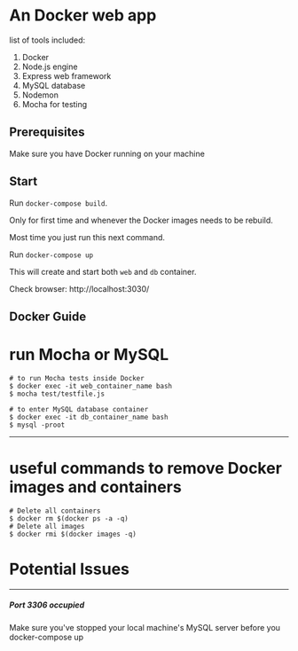 # An Docker web app
list of tools included:

1. Docker
2. Node.js engine
3. Express web framework
4. MySQL database
5. Nodemon
6. Mocha for testing

## Prerequisites

Make sure you have Docker running on your machine

## Start

Run `docker-compose build`. 

Only for first time and whenever the Docker images needs to be rebuild.

Most time you just run this next command.

Run `docker-compose up` 

This will create and start both `web` and `db` container. 

Check browser: http://localhost:3030/ 

## Docker Guide
# run Mocha or MySQL
~~~~
# to run Mocha tests inside Docker
$ docker exec -it web_container_name bash
$ mocha test/testfile.js

# to enter MySQL database container
$ docker exec -it db_container_name bash
$ mysql -proot
~~~~
---
# useful commands to remove Docker images and containers
~~~~
# Delete all containers
$ docker rm $(docker ps -a -q)
# Delete all images
$ docker rmi $(docker images -q)
~~~~

# Potential Issues
---
##### Port 3306 occupied
Make sure you've stopped your local machine's MySQL server before you docker-compose up 

